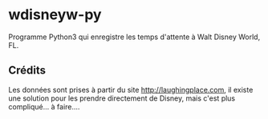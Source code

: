 # wdisneyw-py
Programme Python3 qui enregistre les temps d'attente à Walt Disney World, FL.

## Crédits
Les données sont prises à partir du site http://laughingplace.com, il existe une solution pour les prendre directement de Disney, mais c'est plus compliqué... à faire....
